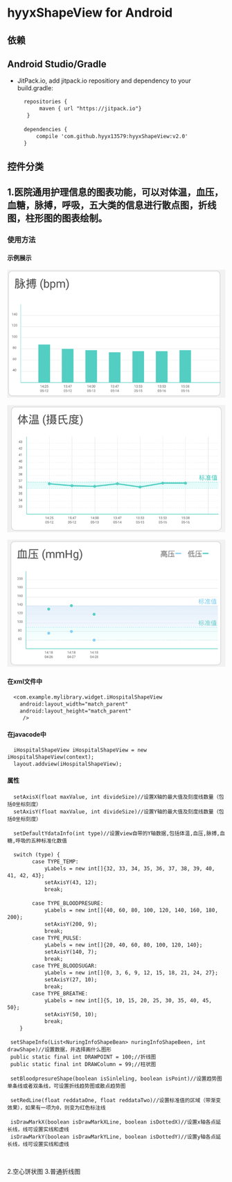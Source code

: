
hyyxShapeView for Android
============================

依赖
--------------------
## Android Studio/Gradle
* JitPack.io, add jitpack.io repositiory and dependency to your build.gradle:


        repositories {
             maven { url "https://jitpack.io"}
         }

        dependencies {
            compile 'com.github.hyyx13579:hyyxShapeView:v2.0'
        }
	
控件分类
--------------------
## 1.医院通用护理信息的图表功能，可以对体温，血压，血糖，脉搏，呼吸，五大类的信息进行散点图，折线图，柱形图的图表绘制。
### 使用方法

#### 示例展示

![pluse](https://github.com/hyyx13579/hyyxShapeView/blob/master/screens/pluse.png "脉搏")

![temp](https://github.com/hyyx13579/hyyxShapeView/blob/master/screens/temp.png "脉搏")

![bloodpresure](https://github.com/hyyx13579/hyyxShapeView/blob/master/screens/bloodpresure.png "血压")



#### 在xml文件中

      <com.example.mylibrary.widget.iHospitalShapeView
        android:layout_width="match_parent"
        android:layout_height="match_parent"
         />

#### 在javacode中

      iHospitalShapeView iHospitalShapeView = new iHospitalShapeView(context);
      layout.addview(iHospitalShapeView);

#### 属性

      setAxisX(float maxValue, int divideSize)//设置X轴的最大值及刻度线数量（包括0坐标刻度）
      setAxisY(float maxValue, int divideSize)//设置Y轴的最大值及刻度线数量（包括0坐标刻度）
     
      setDefaultYdataInfo(int type)//设置view自带的Y轴数据,包括体温,血压,脉搏,血糖,呼吸的五种标准化数值

      switch (type) {
            case TYPE_TEMP:
                yLabels = new int[]{32, 33, 34, 35, 36, 37, 38, 39, 40, 41, 42, 43};
                setAxisY(43, 12);
                break;

            case TYPE_BLOODPRESURE:
                yLabels = new int[]{40, 60, 80, 100, 120, 140, 160, 180, 200};
                setAxisY(200, 9);
                break;
            case TYPE_PULSE:
                yLabels = new int[]{20, 40, 60, 80, 100, 120, 140};
                setAxisY(140, 7);
                break;
            case TYPE_BLOODSUGAR:
                yLabels = new int[]{0, 3, 6, 9, 12, 15, 18, 21, 24, 27};
                setAxisY(27, 10);
                break;
            case TYPE_BREATHE:
                yLabels = new int[]{5, 10, 15, 20, 25, 30, 35, 40, 45, 50};
                setAxisY(50, 10);
                break;
        }
     
     setShapeInfo(List<NuringInfoShapeBean> nuringInfoShapeBeen, int drawShape)//设置数据，并选择画什么图形
     public static final int DRAWPOINT = 100;//折线图
     public static final int DRAWColumn = 99;//柱状图
     
     setBloodpresureShape(boolean isSinleling, boolean isPoint)//设置趋势图单条线或者双条线，可设置折线趋势图或散点趋势图
     
     setRedLine(float reddataOne, float reddataTwo)//设置标准值的区域（带渐变效果），如果有一项为0，则变为红色标注线
     
     isDrawMarkX(boolean isDrawMarkXLine, boolean isDottedX)//设置x轴各点延长线，线可设置实线和虚线         
     isDrawMarkY(boolean isDrawMarkYLine, boolean isDottedY)//设置y轴各点延长线，线可设置实线和虚线
     
     
         


2.空心饼状图
3.普通折线图

